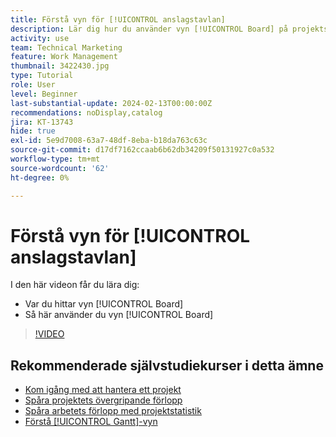 ```yaml
---
title: Förstå vyn för [!UICONTROL anslagstavlan]
description: Lär dig hur du använder vyn [!UICONTROL Board] på projektstartsidan.
activity: use
team: Technical Marketing
feature: Work Management
thumbnail: 3422430.jpg
type: Tutorial
role: User
level: Beginner
last-substantial-update: 2024-02-13T00:00:00Z
recommendations: noDisplay,catalog
jira: KT-13743
hide: true
exl-id: 5e9d7008-63a7-48df-8eba-b18da763c63c
source-git-commit: d17df7162ccaab6b62db34209f50131927c0a532
workflow-type: tm+mt
source-wordcount: '62'
ht-degree: 0%

---
```


# Förstå vyn för [!UICONTROL anslagstavlan]

I den här videon får du lära dig:

* Var du hittar vyn [!UICONTROL Board]
* Så här använder du vyn [!UICONTROL Board]


>[!VIDEO](https://video.tv.adobe.com/v/3422430/?quality=12&learn=on&enablevpops)

## Rekommenderade självstudiekurser i detta ämne

* [Kom igång med att hantera ett projekt](/help/manage-work/projects/getting-started-manage-a-project.md)
* [Spåra projektets övergripande förlopp](/help/manage-work/projects/track-overall-project-progress.md)
* [Spåra arbetets förlopp med projektstatistik](/help/manage-work/projects/track-work-progress-with-project-metrics.md)
* [Förstå [!UICONTROL Gantt]-vyn](/help/manage-work/projects/understand-the-gantt-view.md)
